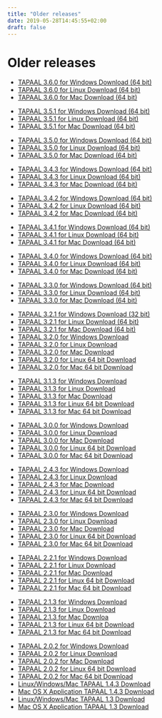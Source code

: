 ```yaml
---
title: "Older releases"
date: 2019-05-28T14:45:55+02:00
draft: false
---
```

# Older releases

  * [TAPAAL 3.6.0 for Windows Download (64 bit)](http://download.tapaal.net/fileadmin/download/tapaal-3.6/tapaal-3.6.0-win64.zip)
  * [TAPAAL 3.6.0 for Linux Download (64 bit)](http://download.tapaal.net/fileadmin/download/tapaal-3.6/tapaal-3.6.0-linux64.zip)
  * [TAPAAL 3.6.0 for Mac Download (64 bit)](http://download.tapaal.net/fileadmin/download/tapaal-3.6/tapaal-3.6.0-mac64.dmg)

<ul><li><a href="http://download.tapaal.net/fileadmin/download/tapaal-3.5/tapaal-3.5.1-win64.zip" class="download">TAPAAL 3.5.1 for Windows Download (64 bit)</a></li><li><a href="http://download.tapaal.net/fileadmin/download/tapaal-3.5/tapaal-3.5.1-linux64.zip" class="download">TAPAAL 3.5.1 for Linux Download (64 bit)<br></a></li><li><a href="http://download.tapaal.net/fileadmin/download/tapaal-3.5/tapaal-3.5.1-mac64.dmg" class="download">TAPAAL 3.5.1 for Mac Download (64 bit)</a></li></ul><ul><li><a href="http://download.tapaal.net/fileadmin/download/tapaal-3.5/tapaal-3.5.0-win64.zip" class="download">TAPAAL 3.5.0 for Windows Download (64 bit)</a></li><li><a href="http://download.tapaal.net/fileadmin/download/tapaal-3.5/tapaal-3.5.0-linux64.zip" class="download">TAPAAL 3.5.0 for Linux Download (64 bit)<br></a></li><li><a href="http://download.tapaal.net/fileadmin/download/tapaal-3.5/tapaal-3.5.0-mac64.dmg" class="download">TAPAAL 3.5.0 for Mac Download (64 bit)</a></li></ul><ul><li><a href="http://download.tapaal.net/fileadmin/download/tapaal-3.4/tapaal-3.4.3-win64.zip" class="download">TAPAAL 3.4.3 for Windows Download (64 bit)</a></li><li><a href="http://download.tapaal.net/fileadmin/download/tapaal-3.4/tapaal-3.4.3-linux64.zip" class="download">TAPAAL 3.4.3 for Linux Download (64 bit)<br></a></li><li><a href="http://download.tapaal.net/fileadmin/download/tapaal-3.4/tapaal-3.4.3-mac64.dmg" class="download">TAPAAL 3.4.3 for Mac Download (64 bit)</a></li></ul><ul><li><a href="http://download.tapaal.net/fileadmin/download/tapaal-3.4/tapaal-3.4.2-win64.zip" class="download">TAPAAL 3.4.2 for Windows Download (64 bit)</a></li><li><a href="http://download.tapaal.net/fileadmin/download/tapaal-3.4/tapaal-3.4.2-linux64.zip" class="download">TAPAAL 3.4.2 for Linux Download (64 bit)</a></li><li><a href="http://download.tapaal.net/fileadmin/download/tapaal-3.4/tapaal-3.4.2-mac64.dmg" class="download">TAPAAL 3.4.2 for Mac Download (64 bit)</a></li></ul><ul><li><a href="http://download.tapaal.net/fileadmin/download/tapaal-3.4/tapaal-3.4.1-win64.zip" class="download">TAPAAL 3.4.1 for Windows Download (64 bit)</a></li><li><a href="http://download.tapaal.net/fileadmin/download/tapaal-3.4/tapaal-3.4.1-linux64.zip" class="download">TAPAAL 3.4.1 for Linux Download (64 bit)<br></a></li><li><a href="http://download.tapaal.net/fileadmin/download/tapaal-3.4/tapaal-3.4.1-mac64.dmg" class="download">TAPAAL 3.4.1 for Mac Download (64 bit)</a></li></ul><ul><li><a href="http://download.tapaal.net/fileadmin/download/tapaal-3.4/tapaal-3.4.0-win64.zip" class="download">TAPAAL 3.4.0 for Windows Download (64 bit)</a></li><li><a href="http://download.tapaal.net/fileadmin/download/tapaal-3.4/tapaal-3.4.0-linux64.zip" class="download">TAPAAL 3.4.0 for Linux Download (64 bit)<br></a></li><li><a href="http://download.tapaal.net/fileadmin/download/tapaal-3.4/tapaal-3.4.0-mac64.dmg" class="download">TAPAAL 3.4.0 for Mac Download (64 bit)</a></li></ul><ul><li><a href="http://download.tapaal.net/fileadmin/download/tapaal-3.3/tapaal-3.3.0-win64.zip" class="download">TAPAAL 3.3.0 for Windows Download (64 bit)</a></li><li><a href="http://download.tapaal.net/fileadmin/download/tapaal-3.3/tapaal-3.3.0-linux64.zip" class="download">TAPAAL 3.3.0 for Linux Download (64 bit)<br></a></li><li><a href="http://download.tapaal.net/fileadmin/download/tapaal-3.3/tapaal-3.3.0-mac64.dmg" class="download">TAPAAL 3.3.0 for Mac Download (64 bit)</a></li></ul><ul><li><a href="http://download.tapaal.net/fileadmin/download/tapaal-3.2/tapaal-3.2.1-win.zip" class="download">TAPAAL 3.2.1 for Windows Download (32 bit)</a></li><li><a href="http://download.tapaal.net/fileadmin/download/tapaal-3.2/tapaal-3.2.1-linux64.zip" class="download">TAPAAL 3.2.1 for Linux Download (64 bit)<br></a></li><li><a href="http://download.tapaal.net/fileadmin/download/tapaal-3.2/tapaal-3.2.1-mac64.dmg" class="download">TAPAAL 3.2.1 for Mac Download (64 bit)</a></li><li><a href="http://download.tapaal.net/fileadmin/download/tapaal-3.2/tapaal-3.2.0-win.zip" class="download">TAPAAL 3.2.0</a><a href="http://download.tapaal.net/fileadmin/download/tapaal-3.2/tapaal-3.2.0-win.zip" class="download">&nbsp;for Windows Download</a></li><li><a href="http://download.tapaal.net/fileadmin/download/tapaal-3.2/tapaal-3.2.0-linux.zip" class="download">TAPAAL 3.2.0 for Linux Download</a></li><li><a href="http://download.tapaal.net/fileadmin/download/tapaal-3.2/tapaal-3.2.0-mac.dmg" class="download">TAPAAL 3.2.0 for Mac Download</a></li><li><a href="http://download.tapaal.net/fileadmin/download/tapaal-3.2/tapaal-3.2.0-linux64.zip" class="download">TAPAAL 3.2.0</a><a href="http://download.tapaal.net/fileadmin/download/tapaal-3.2/tapaal-3.2.0-linux64.zip" class="download">&nbsp;for Linux 64 bit Download</a></li><li><a href="http://download.tapaal.net/fileadmin/download/tapaal-3.2/tapaal-3.2.0-mac64.dmg" class="download">TAPAAL 3.2.0 for Mac 64 bit Download</a></li></ul><ul><li><a href="http://download.tapaal.net/fileadmin/download/tapaal-3.1/tapaal-3.1.3-win.zip" class="download">TAPAAL 3.1.3 for Windows Download</a></li><li><a href="http://download.tapaal.net/fileadmin/download/tapaal-3.1/tapaal-3.1.3-linux.zip" class="download">TAPAAL 3.1.3 for Linux Download</a></li><li><a href="http://download.tapaal.net/fileadmin/download/tapaal-3.1/tapaal-3.1.3-mac.dmg" class="download">TAPAAL 3.1.3 for Mac Download</a></li><li><a href="http://download.tapaal.net/fileadmin/download/tapaal-3.1/tapaal-3.1.3-linux64.zip" class="download">TAPAAL 3.1.3 for Linux 64 bit Download</a></li><li><a href="http://download.tapaal.net/fileadmin/download/tapaal-3.1/tapaal-3.1.3-mac64.dmg" class="download">TAPAAL 3.1.3 for Mac 64 bit Download</a></li></ul><ul><li><a href="http://download.tapaal.net/fileadmin/download/tapaal-3.0/tapaal-3.0.0-win.zip" class="download">TAPAAL 3.0.0 for Windows Download</a></li><li><a href="http://download.tapaal.net/fileadmin/download/tapaal-3.0/tapaal-3.0.0-linux.zip" class="download">TAPAAL 3.0.0 for Linux Download</a></li><li><a href="http://download.tapaal.net/fileadmin/download/tapaal-3.0/tapaal-3.0.0-mac.dmg" class="download">TAPAAL 3.0.0 for Mac Download</a></li><li><a href="http://download.tapaal.net/fileadmin/download/tapaal-3.0/tapaal-3.0.0-linux64.zip" class="download">TAPAAL 3.0.0 for Linux 64 bit Download</a></li><li><a href="http://download.tapaal.net/fileadmin/download/tapaal-3.0/tapaal-3.0.0-mac64.dmg" class="download">TAPAAL 3.0.0 for Mac 64 bit Download</a></li></ul><ul><li><a href="http://download.tapaal.net/fileadmin/download/tapaal-2.4/tapaal-2.4.3-win.zip" class="download">TAPAAL 2.4.3 for Windows Download</a></li><li><a href="http://download.tapaal.net/fileadmin/download/tapaal-2.4/tapaal-2.4.3-linux.zip" class="download">TAPAAL 2.4.3 for Linux Download</a></li><li><a href="http://download.tapaal.net/fileadmin/download/tapaal-2.4/tapaal-2.4.3-mac.dmg" class="download">TAPAAL 2.4.3 for Mac Download</a></li><li><a href="http://download.tapaal.net/fileadmin/download/tapaal-2.4/tapaal-2.4.3-linux64.zip" class="download">TAPAAL 2.4.3 for Linux 64 bit Download</a></li><li><a href="http://download.tapaal.net/fileadmin/download/tapaal-2.4/tapaal-2.4.3-mac64.dmg" class="download">TAPAAL 2.4.3 for Mac 64 bit Download</a></li></ul><ul><li><a href="http://download.tapaal.net/fileadmin/download/tapaal-2.3/tapaal-2.3.0-win.zip" class="download">TAPAAL 2.3.0 for Windows Download</a></li><li><a href="http://download.tapaal.net/fileadmin/download/tapaal-2.3/tapaal-2.3.0-linux.zip" class="download">TAPAAL 2.3.0 for Linux Download</a></li><li><a href="http://download.tapaal.net/fileadmin/download/tapaal-2.3/tapaal-2.3.0-mac.dmg" class="download">TAPAAL 2.3.0 for Mac Download</a></li><li><a href="http://download.tapaal.net/fileadmin/download/tapaal-2.3/tapaal-2.3.0-linux64.zip" class="download">TAPAAL 2.3.0 for Linux 64 bit Download</a></li><li><a href="http://download.tapaal.net/fileadmin/download/tapaal-2.3/tapaal-2.3.0-mac64.dmg" class="download">TAPAAL 2.3.0 for Mac 64 bit Download</a></li></ul><ul><li><a href="http://download.tapaal.net/fileadmin/download/tapaal-2.2/tapaal-2.2.1-win.zip" class="download">TAPAAL 2.2.1 for Windows Download</a></li><li><a href="http://download.tapaal.net/fileadmin/download/tapaal-2.2/tapaal-2.2.1-linux.zip" class="download">TAPAAL 2.2.1 for Linux Download</a></li><li><a href="http://download.tapaal.net/fileadmin/download/tapaal-2.2/tapaal-2.2.1-mac.dmg" class="download">TAPAAL 2.2.1 for Mac Download</a></li><li><a href="http://download.tapaal.net/fileadmin/download/tapaal-2.2/tapaal-2.2.1-linux64.zip" class="download">TAPAAL 2.2.1 for Linux 64 bit Download</a></li><li><a href="http://download.tapaal.net/fileadmin/download/tapaal-2.2/tapaal-2.2.1-mac64.dmg" class="download">TAPAAL 2.2.1 for Mac 64 bit Download</a></li></ul><ul><li><a href="http://download.tapaal.net/fileadmin/download/tapaal-2.1/tapaal-2.1.3-win.zip" class="download">TAPAAL 2.1.3 for Windows Download</a></li><li><a href="http://download.tapaal.net/fileadmin/download/tapaal-2.1/tapaal-2.1.3-linux.zip" class="download">TAPAAL 2.1.3 for Linux Download</a></li><li><a href="http://download.tapaal.net/fileadmin/download/tapaal-2.1/tapaal-2.1.3-mac.dmg" class="download">TAPAAL 2.1.3 for Mac Downloa</a></li><li><a href="http://download.tapaal.net/fileadmin/download/tapaal-2.1/tapaal-2.1.3-linux64.zip" class="download">TAPAAL 2.1.3 for Linux 64 bit Download</a></li><li><a href="http://download.tapaal.net/fileadmin/download/tapaal-2.1/tapaal-2.1.3-mac64.dmg" class="download">TAPAAL 2.1.3 for Mac 64 bit Download</a></li></ul><ul><li><a href="http://download.tapaal.net/fileadmin/download/tapaal-2.0/tapaal-2.0.2-win.zip" class="download">TAPAAL 2.0.2 for Windows Download</a></li><li><a href="http://download.tapaal.net/fileadmin/download/tapaal-2.0/tapaal-2.0.2-linux.zip" class="download">TAPAAL 2.0.2 for Linux Download</a></li><li><a href="http://download.tapaal.net/fileadmin/download/tapaal-2.0/tapaal-2.0.2-mac.dmg" class="download">TAPAAL 2.0.2 for Mac Download</a></li><li><a href="http://download.tapaal.net/fileadmin/download/tapaal-2.0/tapaal-2.0.2-linux64.zip" class="download">TAPAAL 2.0.2 for Linux 64 bit Download</a></li><li><a href="http://download.tapaal.net/fileadmin/download/tapaal-2.0/tapaal-2.0.2-mac64.dmg" class="download">TAPAAL 2.0.2 for Mac 64 bit Download</a></li><li><a href="http://download.tapaal.net/fileadmin/download/tapaal-1.4/tapaal-1.4.3.zip" class="download">Linux/Windows/Mac TAPAAL 1.4.3 Download</a></li><li><a href="http://download.tapaal.net/fileadmin/download/tapaal-1.4/tapaal-1.4.3-mac.zip" class="download">Mac OS X Application TAPAAL 1.4.3 Download</a></li><li><a href="http://download.tapaal.net/fileadmin/download/tapaal-1.3/tapaal-1.3.zip" class="download">Linux/Windows/Mac TAPAAL 1.3 Download</a></li><li><a href="http://download.tapaal.net/fileadmin/download/tapaal-1.3/tapaal-1.3-mac.zip" class="download">Mac OS X Application TAPAAL 1.3 Download</a></li></ul>
